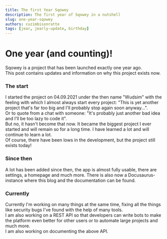 ```yaml
---
title: The first Year Sqowey
description: The first year of Sqowey in a nutshell
slug: one-year-sqowey
authors: cuzimbisonratte
tags: [jear, jearly-update, birthday]
---
```


# One year (and counting)!

Sqowey is a project that has been launched exactly one year ago.  
This post contains updates and information on why this project exists now.

<!--truncate-->
### The start
I started the project on 04.09.2021 under the then name "Wudsim" with the feeling with which I almost always start every project: "This is yet another project that's far too big and I'll probably stop again soon anyway...".  
Or to quote from a chat with someone: "It's probably just another bad idea and I'll be too lazy to code it".  
But no, it hasn't become that now. It became the biggest project I ever started and will remain so for a long time. I have learned a lot and will continue to learn a lot.  
Of course, there have been lows in the development, but the project still exists today!

### Since then
A lot has been added since then, the app is almost fully usable, there are settings, a homepage and much more.
There is also now a Docusaurus-instance where this blog and the documentation can be found.

### Currently
Currently I'm working on many things at the same time, fixing all the things like security bugs I've found with the help of many tools.  
I am also working on a REST API so that developers can write bots to make the platform even better for other users or to automate large projects and much more.  
I am also working on documenting the above API.
